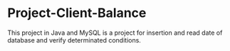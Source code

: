 # Project-Client-Balance
This project in Java and MySQL is a project for insertion and read date of database and verify determinated conditions.

